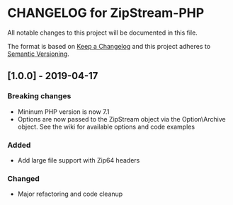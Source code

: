 # CHANGELOG for ZipStream-PHP

All notable changes to this project will be documented in this file.

The format is based on [Keep a Changelog](http://keepachangelog.com/en/1.0.0/)
and this project adheres to [Semantic Versioning](http://semver.org/spec/v2.0.0.html).

## [1.0.0] - 2019-04-17

### Breaking changes
- Mininum PHP version is now 7.1
- Options are now passed to the ZipStream object via the Option\Archive object. See the wiki for available options and code examples

### Added
- Add large file support with Zip64 headers

### Changed
- Major refactoring and code cleanup

